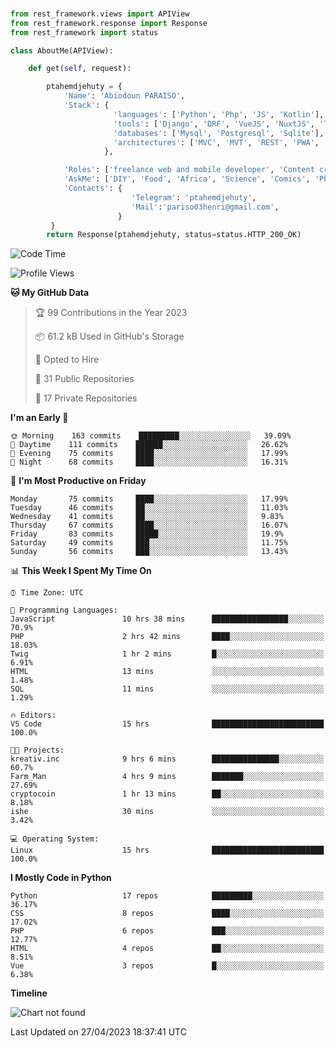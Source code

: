 ###
```python
from rest_framework.views import APIView
from rest_framework.response import Response
from rest_framework import status

class AboutMe(APIView):

    def get(self, request):

        ptahemdjehuty = {
            'Name': 'Abiodoun PARAISO',
            'Stack': {
                       'languages': ['Python', 'Php', 'JS', 'Kotlin'],
                       'tools': ['Django', 'DRF', 'VueJS', 'NuxtJS', 'Threejs' 'React', 'Kotlin', 'Electron'],
                       'databases': ['Mysql', 'Postgresql', 'Sqlite'],
                       'architectures': ['MVC', 'MVT', 'REST', 'PWA', 'SPA', 'MicroServices']
                     },

            'Roles': ['freelance web and mobile developer', 'Content creator', 'Teacher', 'Mentor'],
            'AskMe': ['DIY', 'Food', 'Africa', 'Science', 'Comics', 'Photography', 'Tech', 'Programming'],
            'Contacts': {
                           'Telegram': 'ptahemdjehuty',
                           'Mail':'pariso03henri@gmail.com',
                        }
         }
        return Response(ptahemdjehuty, status=status.HTTP_200_OK)

```                    

<!--START_SECTION:waka-->
![Code Time](http://img.shields.io/badge/Code%20Time-524%20hrs%2021%20mins-blue)

![Profile Views](http://img.shields.io/badge/Profile%20Views-0-blue)

**🐱 My GitHub Data** 

> 🏆 99 Contributions in the Year 2023
 > 
> 📦 61.2 kB Used in GitHub's Storage 
 > 
> 💼 Opted to Hire
 > 
> 📜 31 Public Repositories 
 > 
> 🔑 17 Private Repositories  
 > 
**I'm an Early 🐤** 

```text
🌞 Morning    163 commits    █████████░░░░░░░░░░░░░░░░   39.09% 
🌆 Daytime    111 commits    ██████░░░░░░░░░░░░░░░░░░░   26.62% 
🌃 Evening    75 commits     ████░░░░░░░░░░░░░░░░░░░░░   17.99% 
🌙 Night      68 commits     ████░░░░░░░░░░░░░░░░░░░░░   16.31%

```
📅 **I'm Most Productive on Friday** 

```text
Monday       75 commits     ████░░░░░░░░░░░░░░░░░░░░░   17.99% 
Tuesday      46 commits     ██░░░░░░░░░░░░░░░░░░░░░░░   11.03% 
Wednesday    41 commits     ██░░░░░░░░░░░░░░░░░░░░░░░   9.83% 
Thursday     67 commits     ████░░░░░░░░░░░░░░░░░░░░░   16.07% 
Friday       83 commits     █████░░░░░░░░░░░░░░░░░░░░   19.9% 
Saturday     49 commits     ███░░░░░░░░░░░░░░░░░░░░░░   11.75% 
Sunday       56 commits     ███░░░░░░░░░░░░░░░░░░░░░░   13.43%

```


📊 **This Week I Spent My Time On** 

```text
⌚︎ Time Zone: UTC

💬 Programming Languages: 
JavaScript               10 hrs 38 mins      █████████████████░░░░░░░░   70.9% 
PHP                      2 hrs 42 mins       ████░░░░░░░░░░░░░░░░░░░░░   18.03% 
Twig                     1 hr 2 mins         █░░░░░░░░░░░░░░░░░░░░░░░░   6.91% 
HTML                     13 mins             ░░░░░░░░░░░░░░░░░░░░░░░░░   1.48% 
SQL                      11 mins             ░░░░░░░░░░░░░░░░░░░░░░░░░   1.29%

🔥 Editors: 
VS Code                  15 hrs              █████████████████████████   100.0%

🐱‍💻 Projects: 
kreativ.inc              9 hrs 6 mins        ███████████████░░░░░░░░░░   60.7% 
Farm_Man                 4 hrs 9 mins        ███████░░░░░░░░░░░░░░░░░░   27.69% 
cryptocoin               1 hr 13 mins        ██░░░░░░░░░░░░░░░░░░░░░░░   8.18% 
ishe                     30 mins             ░░░░░░░░░░░░░░░░░░░░░░░░░   3.42%

💻 Operating System: 
Linux                    15 hrs              █████████████████████████   100.0%

```

**I Mostly Code in Python** 

```text
Python                   17 repos            █████████░░░░░░░░░░░░░░░░   36.17% 
CSS                      8 repos             ████░░░░░░░░░░░░░░░░░░░░░   17.02% 
PHP                      6 repos             ███░░░░░░░░░░░░░░░░░░░░░░   12.77% 
HTML                     4 repos             ██░░░░░░░░░░░░░░░░░░░░░░░   8.51% 
Vue                      3 repos             █░░░░░░░░░░░░░░░░░░░░░░░░   6.38%

```


**Timeline**

![Chart not found](https://raw.githubusercontent.com/ptahemdjehuty/ptahemdjehuty/main/charts/bar_graph.png) 


 Last Updated on 27/04/2023 18:37:41 UTC
<!--END_SECTION:waka-->
